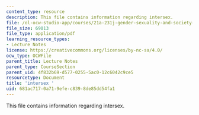```yaml
---
content_type: resource
description: This file contains information regarding intersex.
file: /ol-ocw-studio-app/courses/21a-231j-gender-sexuality-and-society-spring-2006/681ac7170a719efec8398de85dd54fa1_MIT21A_213JS06_intersex.pdf
file_size: 69013
file_type: application/pdf
learning_resource_types:
- Lecture Notes
license: https://creativecommons.org/licenses/by-nc-sa/4.0/
ocw_type: OCWFile
parent_title: Lecture Notes
parent_type: CourseSection
parent_uid: 4f832b69-d577-0255-5ac0-12c6042c9ce5
resourcetype: Document
title: 'intersex '
uid: 681ac717-0a71-9efe-c839-8de85dd54fa1
---
```

This file contains information regarding intersex.